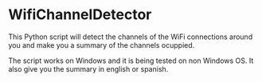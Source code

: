 # WifiChannelDetector
This Python script will detect the channels of the WiFi connections around you and make you a summary of the channels ocuppied.

The script works on Windows and it is being tested on non Windows OS.
It also give you the summary in english or spanish.
